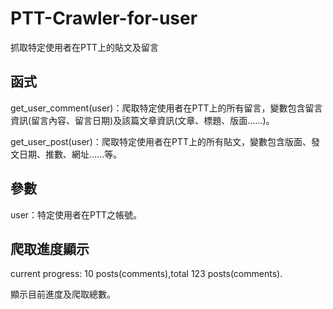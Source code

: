 # PTT-Crawler-for-user
抓取特定使用者在PTT上的貼文及留言

## 函式

get_user_comment(user)：爬取特定使用者在PTT上的所有留言，變數包含留言資訊(留言內容、留言日期)及該篇文章資訊(文章、標題、版面......)。

get_user_post(user)：爬取特定使用者在PTT上的所有貼文，變數包含版面、發文日期、推數、網址......等。

## 參數

user：特定使用者在PTT之帳號。

## 爬取進度顯示

current progress: 10 posts(comments),total 123 posts(comments).

顯示目前進度及爬取總數。
